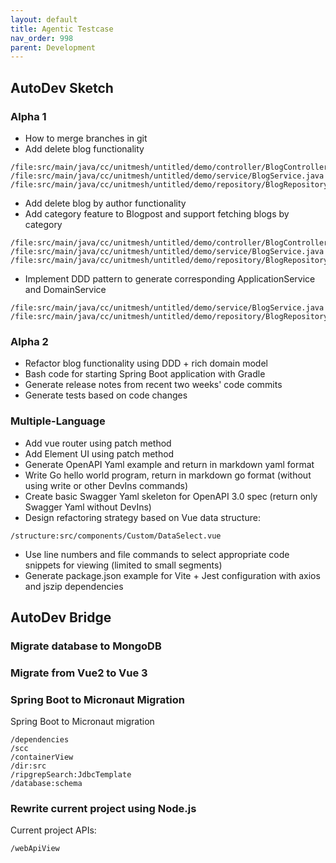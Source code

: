 ```yaml
---
layout: default
title: Agentic Testcase
nav_order: 998
parent: Development
---
```


## AutoDev Sketch

### Alpha 1

- How to merge branches in git
- Add delete blog functionality
```devin
/file:src/main/java/cc/unitmesh/untitled/demo/controller/BlogController.java
/file:src/main/java/cc/unitmesh/untitled/demo/service/BlogService.java
/file:src/main/java/cc/unitmesh/untitled/demo/repository/BlogRepository.java
```
- Add delete blog by author functionality
- Add category feature to Blogpost and support fetching blogs by category
```devin
/file:src/main/java/cc/unitmesh/untitled/demo/controller/BlogController.java
/file:src/main/java/cc/unitmesh/untitled/demo/service/BlogService.java
/file:src/main/java/cc/unitmesh/untitled/demo/repository/BlogRepository.java
```
- Implement DDD pattern to generate corresponding ApplicationService and DomainService
```devin
/file:src/main/java/cc/unitmesh/untitled/demo/service/BlogService.java
/file:src/main/java/cc/unitmesh/untitled/demo/repository/BlogRepository.java
```

### Alpha 2

- Refactor blog functionality using DDD + rich domain model
- Bash code for starting Spring Boot application with Gradle
- Generate release notes from recent two weeks' code commits
- Generate tests based on code changes

### Multiple-Language

- Add vue router using patch method
- Add Element UI using patch method
- Generate OpenAPI Yaml example and return in markdown yaml format
- Write Go hello world program, return in markdown go format (without using write or other DevIns commands)
- Create basic Swagger Yaml skeleton for OpenAPI 3.0 spec (return only Swagger Yaml without DevIns)
- Design refactoring strategy based on Vue data structure:
```devin
/structure:src/components/Custom/DataSelect.vue
```
- Use line numbers and file commands to select appropriate code snippets for viewing (limited to small segments)
- Generate package.json example for Vite + Jest configuration with axios and jszip dependencies

## AutoDev Bridge

### Migrate database to MongoDB

### Migrate from Vue2 to Vue 3

### Spring Boot to Micronaut Migration

Spring Boot to Micronaut migration
```devin
/dependencies
/scc
/containerView
/dir:src
/ripgrepSearch:JdbcTemplate
/database:schema
```

### Rewrite current project using Node.js

Current project APIs:
```devin
/webApiView
```
